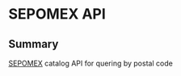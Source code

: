# SEPOMEX API

## Summary

[SEPOMEX][sepomex] catalog API for quering by postal code

[sepomex]: http://www.correosdemexico.gob.mx/ServiciosLinea/Paginas/DescargaCP.aspx